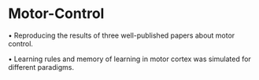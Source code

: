 # Motor-Control
• Reproducing the results of three well-published papers about motor control.

• Learning rules and memory of learning in motor cortex was simulated for different
paradigms.

